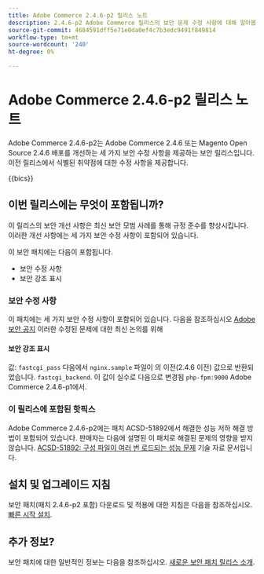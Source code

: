 ```yaml
---
title: Adobe Commerce 2.4.6-p2 릴리스 노트
description: 2.4.6-p2 Adobe Commerce 릴리스의 보안 문제 수정 사항에 대해 알아봅니다.
source-git-commit: 4684591dff5e71e0da0ef4c7b3edc9491f849814
workflow-type: tm+mt
source-wordcount: '240'
ht-degree: 0%

---
```



# Adobe Commerce 2.4.6-p2 릴리스 노트

Adobe Commerce 2.4.6-p2는 Adobe Commerce 2.4.6 또는 Magento Open Source 2.4.6 배포를 개선하는 세 가지 보안 수정 사항을 제공하는 보안 릴리스입니다. 이전 릴리스에서 식별된 취약점에 대한 수정 사항을 제공합니다.

{{bics}}

## 이번 릴리스에는 무엇이 포함됩니까?

이 릴리스의 보안 개선 사항은 최신 보안 모범 사례를 통해 규정 준수를 향상시킵니다. 이러한 개선 사항에는 세 가지 보안 수정 사항이 포함되어 있습니다.

이 보안 패치에는 다음이 포함됩니다.

* 보안 수정 사항
* 보안 강조 표시

### 보안 수정 사항

이 패치에는 세 가지 보안 수정 사항이 포함되어 있습니다. 다음을 참조하십시오 [Adobe 보안 공지](https://helpx.adobe.com/security/products/magento/apsb23-42.html) 이러한 수정된 문제에 대한 최신 논의를 위해


#### 보안 강조 표시

값: `fastcgi_pass` 다음에서 `nginx.sample` 파일이 의 이전(2.4.6 이전) 값으로 반환되었습니다. `fastcgi_backend`. 이 값이 실수로 다음으로 변경됨 `php-fpm:9000` Adobe Commerce 2.4.6-p1에서.

### 이 릴리스에 포함된 핫픽스

Adobe Commerce 2.4.6-p2에는 패치 ACSD-51892에서 해결한 성능 저하 해결 방법이 포함되어 있습니다. 판매자는 다음에 설명된 이 패치로 해결된 문제의 영향을 받지 않습니다. [ACSD-51892: 구성 파일이 여러 번 로드되는 성능 문제](https://experienceleague.adobe.com/docs/commerce-knowledge-base/kb/support-tools/patches/v1-1-33/acsd-51892-performance-issue-where-config-files-load-multiple-times.html) 기술 자료 문서입니다.


## 설치 및 업그레이드 지침

보안 패치(패치 2.4.6-p2 포함) 다운로드 및 적용에 대한 지침은 다음을 참조하십시오. [빠른 시작 설치](../../../installation/composer.md).

## 추가 정보?

보안 패치에 대한 일반적인 정보는 다음을 참조하십시오. [새로운 보안 패치 릴리스 소개](https://community.magento.com/t5/Magento-DevBlog/Introducing-the-New-Security-Patch-Release/ba-p/141287).
